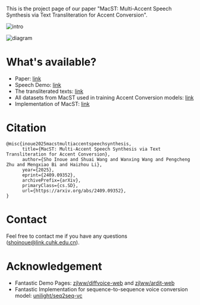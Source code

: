 This is the project page of our paper "MacST: Multi-Accent Speech Synthesis via Text Transliteration for Accent Conversion". 

![intro](https://github.com/shinshoji01/MacST-project-page/blob/main/images/intro.png)

![diagram](https://github.com/shinshoji01/MacST-project-page/blob/main/images/diagram.png)

# What's available?
- Paper: [link](https://arxiv.org/abs/2409.09352)
- Speech Demo: [link](https://shinshoji01.github.io/MacST-Demo/)
- The transliterated texts: [link](https://github.com/shinshoji01/MacST-project-page/tree/main/transliteration)
- All datasets from MacST used in training Accent Conversion models: [link](https://cuhko365-my.sharepoint.com/:f:/g/personal/222043003_link_cuhk_edu_cn/EoPfpKE-Z3ZIjJeOZZYKXDgBRsJf6WaeonHC--pHhDmgkA?e=ofFZg9)
- Implementation of MacST: [link](https://github.com/shinshoji01/MacST-project-page/tree/main/implementation)

# Citation
```
@misc{inoue2025macstmultiaccentspeechsynthesis,
      title={MacST: Multi-Accent Speech Synthesis via Text Transliteration for Accent Conversion}, 
      author={Sho Inoue and Shuai Wang and Wanxing Wang and Pengcheng Zhu and Mengxiao Bi and Haizhou Li},
      year={2025},
      eprint={2409.09352},
      archivePrefix={arXiv},
      primaryClass={cs.SD},
      url={https://arxiv.org/abs/2409.09352}, 
}
```

# Contact
Feel free to contact me if you have any questions (shoinoue@link.cuhk.edu.cn).

# Acknowledgement
- Fantastic Demo Pages: [zjlww/diffvoice-web](https://github.com/zjlww/diffvoice-web) and [zjlww/ardit-web](https://github.com/zjlww/ardit-web)
- Fantastic Implementation for sequence-to-sequence voice conversion model: [unilight/seq2seq-vc](https://github.com/unilight/seq2seq-vc)
